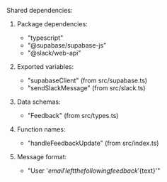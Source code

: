 Shared dependencies:

1. Package dependencies:
   - "typescript"
   - "@supabase/supabase-js"
   - "@slack/web-api"

2. Exported variables:
   - "supabaseClient" (from src/supabase.ts)
   - "sendSlackMessage" (from src/slack.ts)

3. Data schemas:
   - "Feedback" (from src/types.ts)

4. Function names:
   - "handleFeedbackUpdate" (from src/index.ts)

5. Message format:
   - "User '${email}' left the following feedback '${text}'"